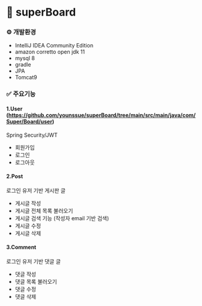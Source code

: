 # 🚀 superBoard


### ⚙️ 개발환경
- IntelliJ IDEA Community Edition
- amazon corretto open jdk 11
- mysql 8
- gradle
- JPA
- Tomcat9


### ✅ 주요기능

#### 1.User (https://github.com/younssue/superBoard/tree/main/src/main/java/com/Super/Board/user)
Spring Security/JWT 
- 회원가입
- 로그인
- 로그아웃

#### 2.Post
로그인 유저 기반 게시판 글
- 게시글 작성
- 게시글 전체 목록 불러오기 
- 게시글 검색 기능 (작성자 email 기반 검색)
- 게시글 수정
- 게시글 삭제

#### 3.Comment
로그인 유저 기반 댓글 글
- 댓글 작성
- 댓글 목록 불러오기 
- 댓글 수정
- 댓글 삭제
